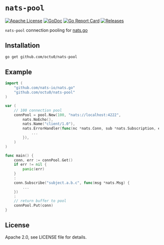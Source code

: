 # `nats-pool`

[![Apache License](https://img.shields.io/github/license/octu0/nats-pool)](https://github.com/octu0/nats-pool/blob/master/LICENSE)
[![GoDoc](https://godoc.org/github.com/octu0/nats-pool?status.svg)](https://godoc.org/github.com/octu0/nats-pool)
[![Go Report Card](https://goreportcard.com/badge/github.com/octu0/nats-pool)](https://goreportcard.com/report/github.com/octu0/nats-pool)
[![Releases](https://img.shields.io/github/v/release/octu0/nats-pool)](https://github.com/octu0/nats-pool)

`nats-pool` connection pooling for [nats.go](https://github.com/nats-io/nats.go)

## Installation

```bash
go get github.com/octu0/nats-pool
```

## Example

```go
import (
	"github.com/nats-io/nats.go"
	"github.com/octu0/nats-pool"
)

var (
	// 100 connection pool
	connPool = pool.New(100, "nats://localhost:4222",
		nats.NoEcho(),
		nats.Name("client/1.0"),
		nats.ErrorHandler(func(nc *nats.Conn, sub *nats.Subscription, err error) {
			...
		}),
	)
)

func main() {
	conn, err := connPool.Get()
	if err != nil {
		panic(err)
	}
	:
	conn.Subscribe("subject.a.b.c", func(msg *nats.Msg) {
		...
	})
	:
	// return buffer to pool
	connPool.Put(conn)
}
```

## License

Apache 2.0, see LICENSE file for details.
